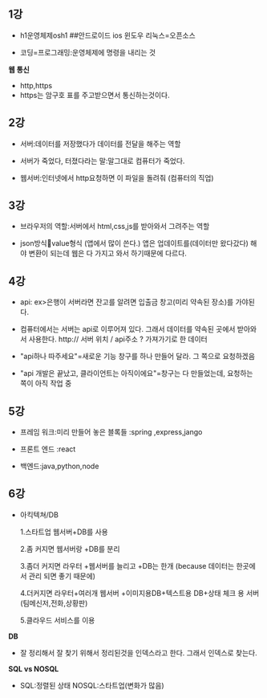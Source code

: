 <h2> 1강</h2>

 - h1운영체제osh1 ##안드로이드 ios 윈도우 리눅스=오픈소스
 
 - 코딩=프로그래밍:운영체제에 명령을 내리는 것

**웹 통신**
 - http,https
 - https는 암구호 표를 주고받으면서 통신하는것이다.

<h2> 2강</h2>

- 서버:데이터를 저장했다가 데이터를 전달을 해주는 역할

- 서버가 죽었다, 터졌다라는 말:말그대로 컴퓨터가 죽었다.

- 웹서버:인터넷에서 http요청하면 이 파일을 돌려줘
(컴퓨터의 직업)

<h2> 3강</h2>

- 브라우저의 역할:서버에서 html,css,js를 받아와서 그려주는 역할

- json방식:key:value형식 (앱에서 많이 쓴다.)
  앱은 업데이트를(데이터만 왔다갔다) 해야 변환이 되는데 웹은 다 가지고 와서 하기때문에 다르다.

<h2> 4강</h2>

- api:
ex>은행이 서버라면 잔고를 알려면 입출금 창고(미리 약속된 장소)를 가야된다.

- 컴퓨터에서는 서버는 api로 이루어져 있다. 그래서 데이터를 약속된 곳에서 받아와서 사용한다.
http:// 서버 위치 / api주소 ? 가져가기로 한 데이터

- "api하나 따주세요"=새로운 기능 창구를 하나 만들어 달라. 그 쪽으로 요청하겠음
- "api 개발은 끝났고, 클라이언트는 아직이에요"=창구는 다 만들었는데, 요청하는 쪽이 아직 작업 중

<h2> 5강</h2>

 - 프레임 워크:미리 만들어 놓은 블록들 :spring ,express,jango

 - 프론트 엔드 :react

 - 백엔드:java,python,node

<h2> 6강</h2>

- 아킥텍쳐/DB

  1.스타트업 웹서버+DB를 사용

  2.좀 커지면 웹서버랑 +DB를 분리

  3.좀더 커지면 라우터 +웹서버를 늘리고 +DB는 한개 (because 데이터는 한곳에서 관리 되면 좋기 때문에)

  4.더커지면 라우터+여러개 웹서버 +이미지용DB+텍스트용 DB+상태 체크 용 서버(팀메신저,전화,상황판)

  5.클라우드 서비스를 이용

**DB**
 - 잘 정리해서 잘 찾기 위해서
  정리된것을 인덱스라고 한다. 그래서 인덱스로 찾는다.

**SQL vs NOSQL**
 - SQL:정렬된 상태
NOSQL:스타트업(변화가 많음)
